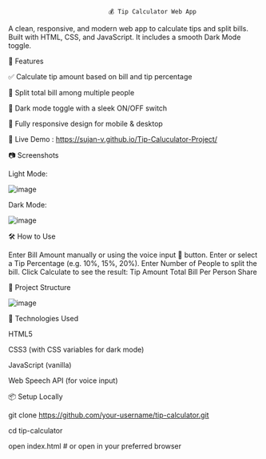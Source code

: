                                 💰 Tip Calculator Web App
A clean, responsive, and modern web app to calculate tips and split bills. Built with HTML, CSS, and JavaScript. 
It includes a smooth Dark Mode toggle.

🌟 Features

✅ Calculate tip amount based on bill and tip percentage

👥 Split total bill among multiple people

🌙 Dark mode toggle with a sleek ON/OFF switch

📱 Fully responsive design for mobile & desktop

🚀 Live Demo : https://sujan-v.github.io/Tip-Caluculator-Project/

📷 Screenshots

Light Mode:

![image](https://github.com/user-attachments/assets/0dda07de-6f53-4eca-bd77-c30ee497479c)



Dark Mode:

![image](https://github.com/user-attachments/assets/f869d8df-2301-4537-a95d-92a898f1eadb)

🛠️ How to Use

Enter Bill Amount manually or using the voice input 🎤 button.
Enter or select a Tip Percentage (e.g. 10%, 15%, 20%).
Enter Number of People to split the bill.
Click Calculate to see the result:
Tip Amount
Total Bill
Per Person Share


📂 Project Structure


![image](https://github.com/user-attachments/assets/e02c8abb-ef70-41ee-8672-b0e0f14c1ef7)


🔧 Technologies Used

HTML5

CSS3 (with CSS variables for dark mode)

JavaScript (vanilla)

Web Speech API (for voice input)

📦 Setup Locally

git clone https://github.com/your-username/tip-calculator.git

cd tip-calculator

open index.html  # or open in your preferred browser
